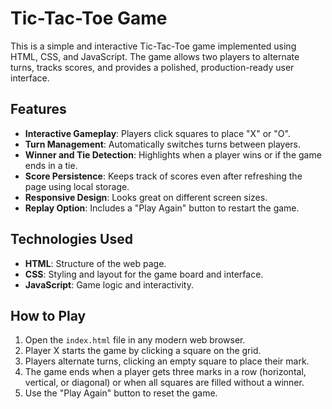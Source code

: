 # Tic-Tac-Toe Game

This is a simple and interactive Tic-Tac-Toe game implemented using HTML, CSS, and JavaScript. The game allows two players to alternate turns, tracks scores, and provides a polished, production-ready user interface.

## Features

- **Interactive Gameplay**: Players click squares to place "X" or "O".
- **Turn Management**: Automatically switches turns between players.
- **Winner and Tie Detection**: Highlights when a player wins or if the game ends in a tie.
- **Score Persistence**: Keeps track of scores even after refreshing the page using local storage.
- **Responsive Design**: Looks great on different screen sizes.
- **Replay Option**: Includes a "Play Again" button to restart the game.

## Technologies Used

- **HTML**: Structure of the web page.
- **CSS**: Styling and layout for the game board and interface.
- **JavaScript**: Game logic and interactivity.

## How to Play

1. Open the `index.html` file in any modern web browser.
2. Player X starts the game by clicking a square on the grid.
3. Players alternate turns, clicking an empty square to place their mark.
4. The game ends when a player gets three marks in a row (horizontal, vertical, or diagonal) or when all squares are filled without a winner.
5. Use the "Play Again" button to reset the game.
